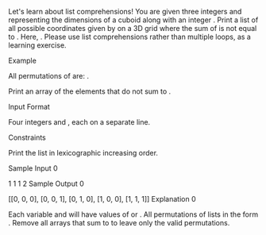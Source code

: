 
Let's learn about list comprehensions! You are given three integers  and  representing the dimensions of a cuboid along with an integer . Print a list of all possible coordinates given by  on a 3D grid where the sum of  is not equal to . Here, . Please use list comprehensions rather than multiple loops, as a learning exercise.

Example




All permutations of  are:
.

Print an array of the elements that do not sum to .


Input Format

Four integers  and , each on a separate line.

Constraints

Print the list in lexicographic increasing order.

Sample Input 0

1
1
1
2
Sample Output 0

[[0, 0, 0], [0, 0, 1], [0, 1, 0], [1, 0, 0], [1, 1, 1]]
Explanation 0

Each variable  and  will have values of  or . All permutations of lists in the form .
Remove all arrays that sum to  to leave only the valid permutations.
